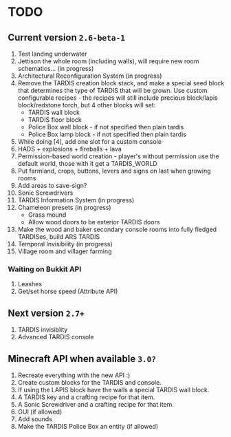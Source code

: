 # TODO

## Current version `2.6-beta-1`
1. Test landing underwater
2. Jettison the whole room (including walls), will require new room schematics... (in progress)
3. Architectural Reconfiguration System (in progress)
4. Remove the TARDIS creation block stack, and make a special seed block that determines the type of TARDIS that will be grown. Use custom configurable recipes - the recipes will still include precious block/lapis block/redstone torch, but 4 other blocks will set:
    * TARDIS wall block
    * TARDIS floor block
    * Police Box wall block - if not specified then plain tardis
    * Police Box lamp block - if not specified then plain tardis
4. While doing [4], add one slot for a custom console
5. HADS + explosions + fireballs + lava
6. Permission-based world creation - player's without permission use the default world, those with it get a TARDIS_WORLD
7. Put farmland, crops, buttons, levers and signs on last when growing rooms
8. Add areas to save-sign?
9. Sonic Screwdrivers
10. TARDIS Information System (in progress)
11. Chameleon presets (in progress)
    * Grass mound
    * Allow wood doors to be exterior TARDIS doors
12. Make the wood and baker secondary console rooms into fully fledged TARDISes, build ARS TARDIS
13. Temporal Invisibility (in progress)
14. Village room and villager farming

### Waiting on Bukkit API
1. Leashes
2. Get/set horse speed (Attribute API)

## Next version `2.7+`
1. TARDIS invisiblity
2. Advanced TARDIS console

## Minecraft API when available `3.0?`
1. Recreate everything with the new API :)
2. Create custom blocks for the TARDIS and console.
3. If using the LAPIS block have the walls a special TARDIS wall block.
4. A TARDIS key and a crafting recipe for that item.
5. A Sonic Screwdriver and a crafting recipe for that item.
6. GUI (if allowed)
7. Add sounds
8. Make the TARDIS Police Box an entity (if allowed)
